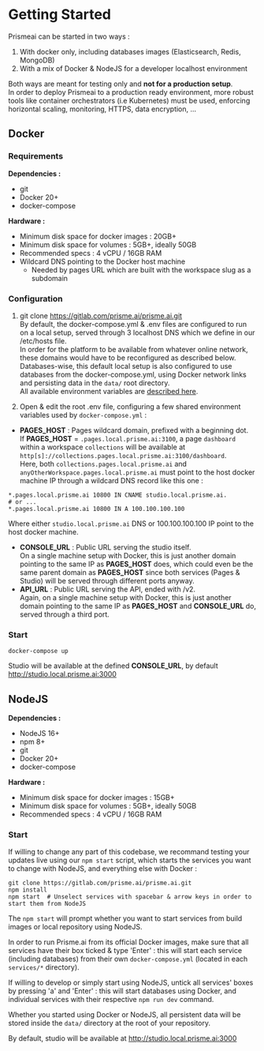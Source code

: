 # Getting Started

Prismeai can be started in two ways :  

1. With docker only, including databases images (Elasticsearch, Redis, MongoDB)  
2. With a mix of Docker & NodeJS for a developer localhost environment

Both ways are meant for testing only and **not for a production setup**.  
In order to deploy Prismeai to a production ready environment, more robust tools like container orchestrators (i.e Kubernetes) must be used, enforcing horizontal scaling, monitoring, HTTPS, data encryption, ...

## Docker

### Requirements

**Dependencies :**  

* git
* Docker 20+
* docker-compose

**Hardware :**  

* Minimum disk space for docker images :  20GB+
* Minimum disk space for volumes : 5GB+, ideally 50GB
* Recommended specs : 4 vCPU / 16GB RAM
* Wildcard DNS pointing to the Docker host machine
    * Needed by pages URL which are built with the workspace slug as a subdomain

### Configuration 
1. git clone https://gitlab.com/prisme.ai/prisme.ai.git  
By default, the docker-compose.yml & .env files are configured to run on a local setup, served through 3 localhost DNS which we define in our /etc/hosts file.  
In order for the platform to be available from whatever online network, these domains would have to be reconfigured as described below.  
Databases-wise, this default local setup is also configured to use databases from the docker-compose.yml, using Docker network links and persisting data in the `data/` root directory.    
All available environment variables are [described here](https://docs.eda.prisme.ai/en/getstarted/configuration/).  

2. Open & edit the root .env file, configuring a few shared environment variables used by `docker-compose.yml`  :  

  * **PAGES_HOST** :  Pages wildcard domain, prefixed with a beginning dot.  
If **PAGES_HOST** = `.pages.local.prisme.ai:3100`, a page `dashboard` within a workspace `collections` will be available at `http[s]://collections.pages.local.prisme.ai:3100/dashboard`.  
Here, both `collections.pages.local.prisme.ai` and `anyOtherWorkspace.pages.local.prisme.ai` must point to the host docker machine IP through a wildcard DNS record like this one :  
```
*.pages.local.prisme.ai 10800 IN CNAME studio.local.prisme.ai.
# or ...
*.pages.local.prisme.ai 10800 IN A 100.100.100.100
```
Where either `studio.local.prisme.ai` DNS or 100.100.100.100 IP point to the host docker machine.  

  * **CONSOLE_URL** : Public URL serving the studio itself.  
On a single machine setup with Docker, this is just another domain pointing to the same IP as **PAGES_HOST** does, which could even be the same parent domain as **PAGES_HOST** since both services (Pages & Studio) will be served through different ports anyway.  
  * **API_URL** : Public URL serving the API, ended with /v2.  
Again, on a single machine setup with Docker, this is just another domain pointing to the same IP as **PAGES_HOST** and **CONSOLE_URL** do, served through a third port.    


### Start
```
docker-compose up
```  

Studio will be available at the defined **CONSOLE_URL**, by default http://studio.local.prisme.ai:3000  


## NodeJS

**Dependencies :**  

* NodeJS 16+
* npm 8+
* git 
* Docker 20+
* docker-compose

**Hardware :**  

* Minimum disk space for docker images :  15GB+
* Minimum disk space for volumes : 5GB+, ideally 50GB
* Recommended specs : 4 vCPU / 16GB RAM


### Start

If willing to change any part of this codebase, we recommand testing your updates live using our `npm start` script, which starts the services you want to change with NodeJS, and everything else with Docker :  
```
git clone https://gitlab.com/prisme.ai/prisme.ai.git  
npm install  
npm start  # Unselect services with spacebar & arrow keys in order to start them from NodeJS 
```  

The `npm start` will prompt whether you want to start services from build images or local repository using NodeJS.  

In order to run Prisme.ai from its official Docker images, make sure that all services have their box ticked & type 'Enter' : this will start each service (including databases) from their own `docker-compose.yml` (located in each `services/*` directory).  

If willing to develop or simply start using NodeJS, untick all services' boxes by pressing 'a' and 'Enter' : this will start databases using Docker, and individual services with their respective `npm run dev` command.  

Whether you started using Docker or NodeJS, all persistent data will be stored inside the `data/` directory at the root of your repository.  

By default, studio will be available at http://studio.local.prisme.ai:3000  
